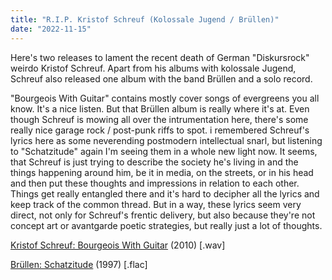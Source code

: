 ```yaml
---
title: "R.I.P. Kristof Schreuf (Kolossale Jugend / Brüllen)"
date: "2022-11-15"
---
```


Here's two releases to lament the recent death of German "Diskursrock" weirdo Kristof Schreuf. Apart from his albums with kolossale Jugend, Schreuf also released one album with the band Brüllen and a solo record.

"Bourgeois With Guitar" contains mostly cover songs of evergreens you all know. It's a nice listen. But that Brüllen album is really where it's at. Even though Schreuf is mowing all over the intrumentation here, there's some really nice garage rock / post-punk riffs to spot. i remembered Schreuf's lyrics here as some neverending postmodern intellectual snarl, but listening to "Schatzitude" again I'm seeing them in a whole new light now. It seems, that Schreuf is just trying to describe the society he's living in and the things happening around him, be it in media, on the streets, or in his head and then put these thoughts and impressions in relation to each other. Things get really entangled there and it's hard to decipher all the lyrics and keep track of the common thread. But in a way, these lyrics seem very direct, not only for Schreuf's frentic delivery, but also because they're not concept art or avantgarde poetic strategies, but really just a lot of thoughts.

[Kristof Schreuf: Bourgeois With Guitar](https://mega.nz/file/II5nCZgB#nv0pxMET2__xwOYPL4gfeTweXz07Vr30BivP8htBmwM) (2010) [.wav]

[Brüllen: Schatzitude](https://mega.nz/file/5EhDXIhB#THMhnsnmOsNG15tYbIDFw6si45_EpV4bDA02kka1e2s) (1997) [.flac] 

